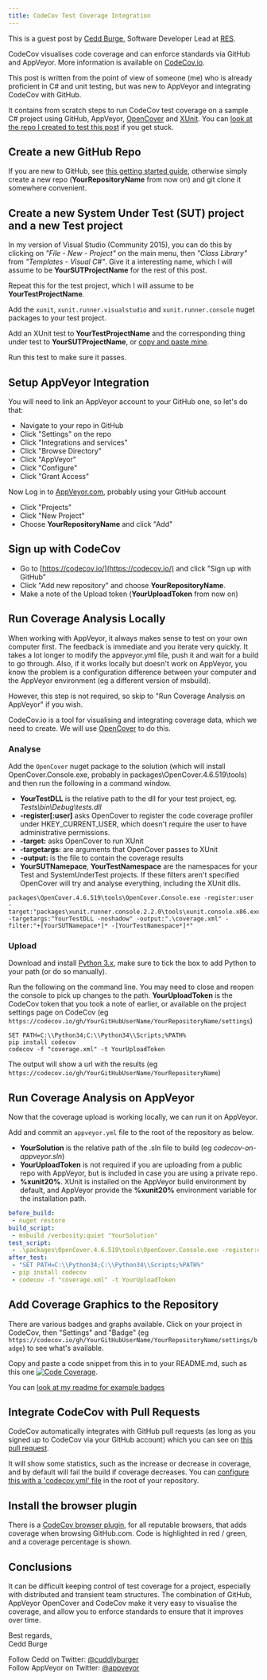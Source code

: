 ```yaml
---
title: CodeCov Test Coverage Integration
---
```


This is a guest post by [Cedd Burge](https://github.com/ceddlyburge), Software Developer Lead at [RES](http://resgroup.github.io/).

CodeCov visualises code coverage and can enforce standards via GitHub and AppVeyor. More information is available on [CodeCov.io](https://codecov.io/).

This post is written from the point of view of someone (me) who is already proficient in C# and unit testing, but was new to AppVeyor and integrating CodeCov with GitHub.

It contains from scratch steps to run CodeCov test coverage on a sample C# project using GitHub, AppVeyor, [OpenCover](https://github.com/OpenCover/opencover) and [XUnit](https://xunit.github.io/). You can [look at the repo I created to test this post](https://github.com/ceddlyburge/codecov-on-appveyor) if you get stuck.

## Create a new GitHub Repo

If you are new to GitHub, see [this getting started guide](https://guides.github.com/activities/hello-world/), otherwise simply create a new repo (**YourRepositoryName** from now on) and git clone it somewhere convenient.

## Create a new System Under Test (SUT) project and a new Test project

In my version of Visual Studio (Community 2015), you can do this by clicking on *"File - New - Project"* on the main menu, then *"Class Library"* from *"Templates - Visual C#"*. Give it a interesting name, which I will assume to be **YourSUTProjectName** for the rest of this post.

Repeat this for the test project, which I will assume to be **YourTestProjectName**.

Add the `xunit`, `xunit.runner.visualstudio` and `xunit.runner.console` nuget packages to your test project.

Add an  XUnit test to **YourTestProjectName** and the corresponding thing under test to **YourSUTProjectName**, or [copy and paste mine](https://github.com/ceddlyburge/codecov-on-appveyor/blob/master/Tests/Tests.cs).

Run this test to make sure it passes.

## Setup AppVeyor Integration

You will need to link an AppVeyor account to your GitHub one, so let's do that:

* Navigate to your repo in GitHub
* Click "Settings" on the repo
* Click "Integrations and services"
* Click "Browse Directory"
* Click "AppVeyor"
* Click "Configure"
* Click "Grant Access"

Now Log in to [AppVeyor.com](https://ci.appveyor.com), probably using your GitHub account

* Click "Projects"
* Click "New Project"
* Choose **YourRepositoryName** and click "Add"

## Sign up with CodeCov

* Go to [https://codecov.io/](https://codecov.io/) and click "Sign up with GitHub"
* Click "Add new repository" and choose **YourRepositoryName**.
* Make a note of the Upload token (**YourUploadToken** from now on)

## Run Coverage Analysis Locally

When working with AppVeyor, it always makes sense to test on your own computer first. The feedback is immediate and you iterate very quickly. It takes a lot longer to modify the appveyor.yml file, push it and wait for a build to go through. Also, if it works locally but doesn't work on AppVeyor, you know the problem is a configuration difference between your computer and the AppVeyor environment (eg a different version of msbuild).

However, this step is not required, so skip to "Run Coverage Analysis on AppVeyor" if you wish.

CodeCov.io is a tool for visualising and integrating coverage data, which we need to create. We will use [OpenCover](https://github.com/OpenCover/opencover) to do this.

### Analyse

Add the `OpenCover` nuget package to the solution (which will install OpenCover.Console.exe, probably in packages\OpenCover.4.6.519\tools\) and then run the following in a command window.

* **YourTestDLL** is the relative path to the dll for your test project, eg. *Tests\bin\Debug\tests.dll*
* **-register[:user]** asks OpenCover to register the code coverage profiler under HKEY_CURRENT_USER, which doesn't require the user to have administrative permissions.
* **-target:** asks OpenCover to run XUnit
* **-targetargs:** are arguments that OpenCover passes to XUnit
* **-output:** is the file to contain the coverage results
* **YourSUTNamepace**, **YourTestNamespace** are the namespaces for your Test and SystemUnderTest projects. If these filters aren't specified OpenCover will try and analyse everything, including the XUnit dlls.

```batch
packages\OpenCover.4.6.519\tools\OpenCover.Console.exe -register:user -target:"packages\xunit.runner.console.2.2.0\tools\xunit.console.x86.exe" -targetargs:"YourTestDLL -noshadow" -output:".\coverage.xml" -filter:"+[YourSUTNamepace*]* -[YourTestNamespace*]*"
```

### Upload

Download and install [Python 3.x](https://www.python.org/downloads/), make sure to tick the box to add Python to your path (or do so manually).

Run the following on the command line. You may need to close and reopen the console to pick up changes to the path. **YourUploadToken** is the CodeCov token that you took a note of earlier, or available on the project settings page on CodeCov (eg `https://codecov.io/gh/YourGitHubUserName/YourRepositoryName/settings`)

```batch
SET PATH=C:\\Python34;C:\\Python34\\Scripts;%PATH%
pip install codecov
codecov -f "coverage.xml" -t YourUploadToken
```

The output will show a url with the results (eg `https://codecov.io/gh/YourGitHubUserName/YourRepositoryName`)

## Run Coverage Analysis on AppVeyor

Now that the coverage upload is working locally, we can run it on AppVeyor.

Add and commit an `appveyor.yml` file to the root of the repository as below.

* **YourSolution** is the relative path of the .sln file to build (eg *codecov-on-appveyor.sln*)
* **YourUploadToken** is not required if you are uploading from a public repo with AppVeyor, but is included in case you are using a private repo.
* **%xunit20%**. XUnit is installed on the AppVeyor build environment by default, and AppVeyor provide the **%xunit20%** environment variable for the installation path.

```yaml
before_build:
 - nuget restore
build_script:
 - msbuild /verbosity:quiet "YourSolution"
test_script:
 - .\packages\OpenCover.4.6.519\tools\OpenCover.Console.exe -register:user -target:"%xunit20%\xunit.console.x86.exe" -targetargs:"YourTestDll -noshadow" -output:"coverage.xml" -filter:"+[YourSUTNamepace*]* -[YourTestNamespace*]*"
after_test:
 - "SET PATH=C:\\Python34;C:\\Python34\\Scripts;%PATH%"
 - pip install codecov
 - codecov -f "coverage.xml" -t YourUploadToken
```

## Add Coverage Graphics to the Repository

There are various badges and graphs available. Click on your project in CodeCov, then "Settings" and "Badge" (eg `https://codecov.io/gh/YourGitHubUserName/YourRepositoryName/settings/badge`) to see what's available.

Copy and paste a code snippet from this in to your README.md, such as this one [![Code Coverage](https://codecov.io/gh/ceddlyburge/codecov-on-appveyor/coverage.svg)](https://codecov.io/gh/ceddlyburge/codecov-on-appveyor).

You can [look at my readme for example badges](https://github.com/ceddlyburge/codecov-on-appveyor/blob/master/README.md)

## Integrate CodeCov with Pull Requests

CodeCov automatically integrates with GitHub pull requests (as long as you signed up to CodeCov via your GitHub account) which you can see on [this pull request](https://github.com/ceddlyburge/codecov-on-appveyor/pull/1).

It will show some statistics, such as the increase or decrease in coverage, and by default will fail the build if coverage decreases. You can [configure this with a 'codecov.yml' file](https://docs.codecov.io/docs/commit-status) in the root of your repository.

## Install the browser plugin

There is a [CodeCov browser plugin](https://docs.codecov.io/docs/browser-extension), for all reputable browsers, that adds coverage when browsing GitHub.com. Code is highlighted in red / green, and a coverage percentage is shown.

## Conclusions

It can be difficult keeping control of test coverage for a project, especially with distributed and transient team structures. The combination of GitHub, AppVeyor OpenCover and CodeCov make it very easy to visualise the coverage, and allow you to enforce standards to ensure that it improves over time.

Best regards,<br>
Cedd Burge

Follow Cedd on Twitter: [@cuddlyburger](https://twitter.com/cuddlyburger)<br>
Follow AppVeyor on Twitter: [@appveyor](https://twitter.com/appveyor)
